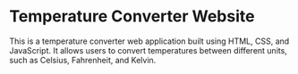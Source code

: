 # Temperature Converter Website

This is a temperature converter web application built using HTML, CSS, and JavaScript.
It allows users to convert temperatures between different units, such as Celsius, Fahrenheit, and Kelvin.
